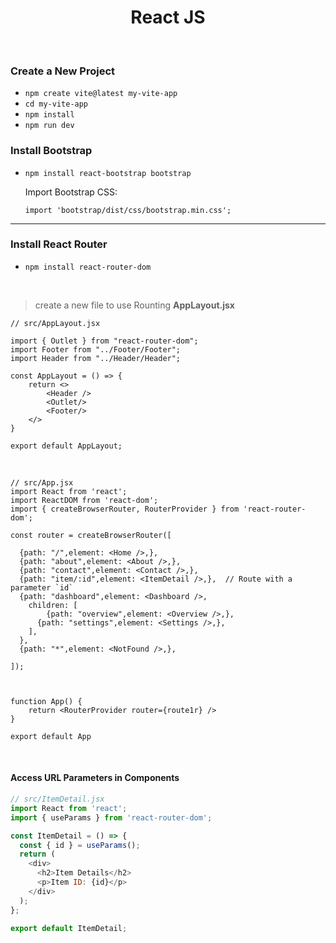 <div style="text-align: center;">
  <h1>React JS</h1>
<br>
</div>

### Create a New Project

- ```npm create vite@latest my-vite-app```
- ```cd my-vite-app```
- ```npm install```
- ```npm run dev```


### Install Bootstrap

- ```npm install react-bootstrap bootstrap```

   Import Bootstrap CSS:

   ``` JS
   import 'bootstrap/dist/css/bootstrap.min.css'; 
   ```



***

### Install React Router

- ```npm install react-router-dom```


<br>

> create a new file to use Rounting **AppLayout.jsx**

```JS
// src/AppLayout.jsx

import { Outlet } from "react-router-dom";
import Footer from "../Footer/Footer";
import Header from "../Header/Header";

const AppLayout = () => {
    return <>
        <Header />
        <Outlet/>
        <Footer/>
    </>
}

export default AppLayout;
```
<br>


``` JS
// src/App.jsx
import React from 'react';
import ReactDOM from 'react-dom';
import { createBrowserRouter, RouterProvider } from 'react-router-dom';

const router = createBrowserRouter([

  {path: "/",element: <Home />,},
  {path: "about",element: <About />,},
  {path: "contact",element: <Contact />,},
  {path: "item/:id",element: <ItemDetail />,},  // Route with a parameter `id`
  {path: "dashboard",element: <Dashboard />,
    children: [
        {path: "overview",element: <Overview />,},
      {path: "settings",element: <Settings />,},
    ],
  },
  {path: "*",element: <NotFound />,},

]);



function App() {
    return <RouterProvider router={route1r} />
}

export default App
```

<br>

#### Access URL Parameters in Components


```js
// src/ItemDetail.jsx
import React from 'react';
import { useParams } from 'react-router-dom';

const ItemDetail = () => {
  const { id } = useParams();
  return (
    <div>
      <h2>Item Details</h2>
      <p>Item ID: {id}</p>
    </div>
  );
};

export default ItemDetail;
```